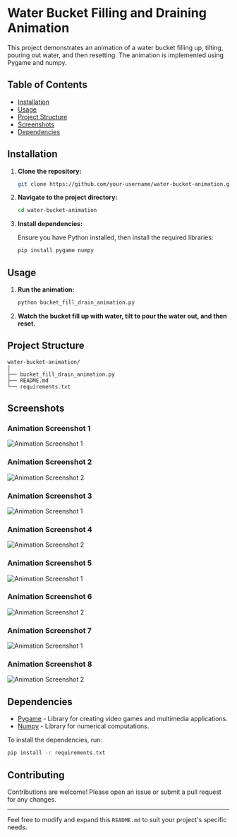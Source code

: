 # Water Bucket Filling and Draining Animation

This project demonstrates an animation of a water bucket filling up, tilting, pouring out water, and then resetting. The animation is implemented using Pygame and numpy.

## Table of Contents
- [Installation](#installation)
- [Usage](#usage)
- [Project Structure](#project-structure)
- [Screenshots](#screenshots)
- [Dependencies](#dependencies)

## Installation

1. **Clone the repository:**

   ```bash
   git clone https://github.com/your-username/water-bucket-animation.git
   ```

2. **Navigate to the project directory:**

   ```bash
   cd water-bucket-animation
   ```

3. **Install dependencies:**

   Ensure you have Python installed, then install the required libraries:

   ```bash
   pip install pygame numpy
   ```

## Usage

1. **Run the animation:**

   ```bash
   python bucket_fill_drain_animation.py
   ```

2. **Watch the bucket fill up with water, tilt to pour the water out, and then reset.**

## Project Structure

```
water-bucket-animation/
│
├── bucket_fill_drain_animation.py
├── README.md
└── requirements.txt
```

## Screenshots

### Animation Screenshot 1
![Animation Screenshot 1](https://github.com/rathoresaurabh5/water-bucket-animation/blob/main/Figure%201.%20bucket%20starting%20(reset)%20position%20position%20with%20no%20water.png)

### Animation Screenshot 2
![Animation Screenshot 2](https://github.com/rathoresaurabh5/water-bucket-animation/blob/main/Figure%202.%20bucket%20almost%2033%20percent%20filled%20with%20water.png)

### Animation Screenshot 3
![Animation Screenshot 1](https://github.com/rathoresaurabh5/water-bucket-animation/blob/main/Figure%203.%20bucket%20almost%2050%20percent%20filled%20with%20water.png)

### Animation Screenshot 4
![Animation Screenshot 2](https://github.com/rathoresaurabh5/water-bucket-animation/blob/main/Figure%204.%20bucket%20almost%20100%20percent%20filled%20with%20water.png)

### Animation Screenshot 5
![Animation Screenshot 1](https://github.com/rathoresaurabh5/water-bucket-animation/blob/main/Figure%205.%20bucket%20almost%20100%20percent%20filled%20with%20water%20and%20tilted%20to%20drain%20water.png)

### Animation Screenshot 6
![Animation Screenshot 2](https://github.com/rathoresaurabh5/water-bucket-animation/blob/main/Figure%206.%20bucket%20with%20water%20gradually%20draining%20with%20almost%2020%20percent%20water%20drained.png)

### Animation Screenshot 7
![Animation Screenshot 1](https://github.com/rathoresaurabh5/water-bucket-animation/blob/main/Figure%207.%20bucket%20with%20water%20gradually%20draining%20with%20almost%2090%20percent%20water%20drained.png)

### Animation Screenshot 8
![Animation Screenshot 2](https://github.com/rathoresaurabh5/water-bucket-animation/blob/main/Figure%208.%20bucket%20going%20back%20starting%20(reset)%20position%20position%20with%20no%20water%20after%20all%20the%20water%20is%20drained.png)


## Dependencies

- [Pygame](https://www.pygame.org/) - Library for creating video games  and multimedia applications.
- [Numpy](https://numpy.org/) - Library for numerical computations.

To install the dependencies, run:

```bash
pip install -r requirements.txt
```

## Contributing

Contributions are welcome! Please open an issue or submit a pull request for any changes.

---

Feel free to modify and expand this `README.md` to suit your project's specific needs.
